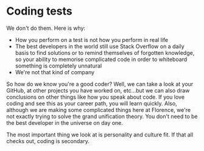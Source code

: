 # Coding tests
We don't do them. Here is why:

* How you perform on a test is not how you perform in real life
* The best developers in the world still use Stack Overflow on a daily basis to find solutions or to remind themselves of forgotten knowledge, so your ability to memorise complicated code in order to whiteboard something is completely unnatural
* We're not that kind of company

So how do we know you're a good coder? Well, we can take a look at your GitHub, at other projects you have worked on, etc...but we can also draw conclusions on other things like how you speak about code. If you love coding and see this as your career path, you will learn quickly. Also, although we are making some complicated things here at Florence, we're not exactly trying to solve the grand unification theory. You don't need to be the best developer in the universe on day one.

The most important thing we look at is personality and culture fit. If that all checks out, coding is secondary.
